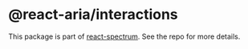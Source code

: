 # @react-aria/interactions

This package is part of [react-spectrum](https://github.com/adobe/react-spectrum). See the repo for more details.

